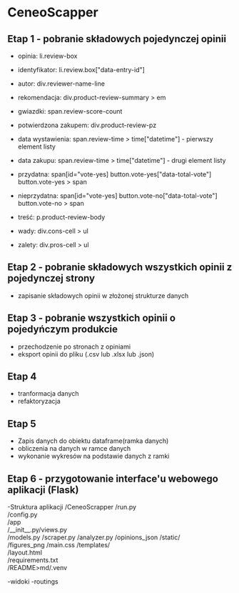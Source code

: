 # CeneoScapper
## Etap 1 - pobranie składowych pojedynczej opinii
- opinia: li.review-box
- identyfikator: li.review.box["data-entry-id"]
- autor: div.reviewer-name-line
- rekomendacja: div.product-review-summary > em
- gwiazdki: span.review-score-count
- potwierdzona zakupem: div.product-review-pz
- data wystawienia: span.review-time > time["datetime"] - pierwszy element listy
- data zakupu: span.review-time > time["datetime"] - drugi element listy
- przydatna: span[id="vote-yes]
             button.vote-yes["data-total-vote"]
             button.vote-yes > span
- nieprzydatna: span[id="vote-yes]
                button.vote-no["data-total-vote"]
                button.vote-no > span

- treść: p.product-review-body
- wady: div.cons-cell > ul
- zalety: div.pros-cell > ul
## Etap 2 - pobranie składowych wszystkich opinii z pojedynczej strony
- zapisanie składowych opinii w złożonej strukturze danych
## Etap 3 - pobranie wszystkich opinii o pojedyńczym produkcie
- przechodzenie po stronach z opiniami
- eksport opinii do pliku (.csv lub .xlsx lub .json)
## Etap 4 
- tranformacja danych
- refaktoryzacja
## Etap 5
- Zapis danych do obiektu dataframe(ramka danych)
- obliczenia na danych w ramce danych
- wykonanie wykresów na podstawie danych z ramki
## Etap 6 - przygotowanie interface'u webowego aplikacji (Flask)
-Struktura aplikacji /CeneoScrapper
        /run.py  
        /config.py  
        /app  
        /\_\_init\_\_.py/views.py  
        /models.py /scraper.py /analyzer.py /opinions_json /static/  
        /figures_png /main.css /templates/  
        /layout.html  
        /requirements.txt  
        /README>md/.venv

-widoki
-routings